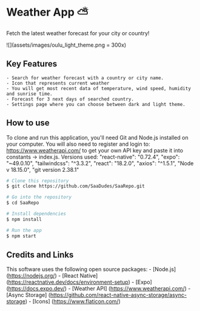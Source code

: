 # Weather App ⛅

Fetch the latest weather forecast for your city or country!

![](assets/images/oulu_light_theme.png = 300x)

## Key Features
    - Search for weather forecast with a country or city name.
    - Icon that represents current weather
    - You will get most recent data of temperature, wind speed, humidity and sunrise time.
    - Forecast for 3 next days of searched country.
    - Settings page where you can choose between dark and light theme.

##  How to use

To clone and run this application, you'll need Git and Node.js installed on your computer.
You will also need to register and login to: https://www.weatherapi.com/ to get your own API key and paste it into constants -> index.js.
Versions used: "react-native": "0.72.4", "expo": "~49.0.10", "tailwindcss": "^3.3.2", "react": "18.2.0", "axios": "^1.5.1", "Node v 18.15.0", "git version 2.38.1"

```bash
# Clone this repository
$ git clone https://github.com/SaaDudes/SaaRepo.git

# Go into the repository
$ cd SaaRepo

# Install dependencies
$ npm install

# Run the app
$ npm start
```

##  Credits and Links

This software uses the following open source packages:
    - [Node.js] (https://nodejs.org/)
    - [React Native] (https://reactnative.dev/docs/environment-setup)
    - [Expo] (https://docs.expo.dev/)
    - [Weather API] (https://www.weatherapi.com/)
    - [Async Storage] (https://github.com/react-native-async-storage/async-storage)
    - [Icons] (https://www.flaticon.com/)

